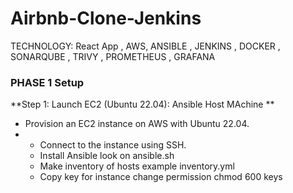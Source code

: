 # Airbnb-Clone-Jenkins
TECHNOLOGY: React App , AWS, ANSIBLE , JENKINS , DOCKER , SONARQUBE , TRIVY , PROMETHEUS , GRAFANA 


### **PHASE 1  Setup**

**Step 1: Launch EC2 (Ubuntu 22.04): Ansible Host MAchine **

-  Provision an EC2 instance on AWS with Ubuntu 22.04.
-  -  Connect to the instance using SSH.
   -  Install Ansible  look on ansible.sh
   -  Make inventory of hosts  example inventory.yml
   -  Copy key for instance change permission chmod 600 keys
